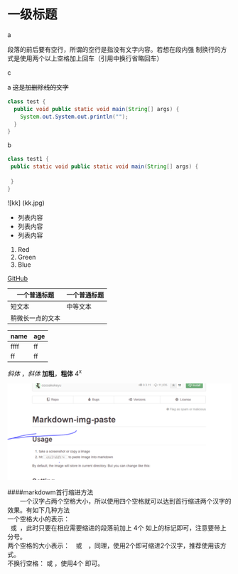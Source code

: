 # 一级标题
a

段落的前后要有空行，所谓的空行是指没有文字内容。若想在段内强
制换行的方式是使用两个以上空格加上回车（引用中换行省略回车）


c

a
~~这是加删除线的文字~~
```java
class test {
  public void public static void main(String[] args) {
    System.out.System.out.println("");
  }
}
```
b
```java
class test1 {
 public static void public static void main(String[] args) {

 }
}
```
![kk] (kk.jpg)

+ 列表内容
+ 列表内容
+ 列表内容
1. Red
2. Green
3. Blue


[GitHub](http://github.com)

| 一个普通标题 | 一个普通标题 |
| ------ | ------ |
| 短文本 | 中等文本 |
| 稍微长一点的文本 |

| name | age |
| ------ | ------ |
| ffff | ff  |
| ff   | ff  |


*斜体* ，_斜体_
**加粗**，__粗体__
4<sup>x</sup>

![](assets/atom-test-ls.PNG)

####markdowm首行缩进方法  
  一个汉字占两个空格大小，所以使用四个空格就可以达到首行缩进两个汉字的效果。有如下几种方法  
一个空格大小的表示：  
&ensp;或&#8194;，此时只要在相应需要缩进的段落前加上 4个 如上的标记即可，注意要带上分号。  
两个空格的大小表示：&emsp;或&#8195;，同理，使用2个即可缩进2个汉字，推荐使用该方式。  
不换行空格：&nbsp;或&#160;，使用4个&#160;即可。
